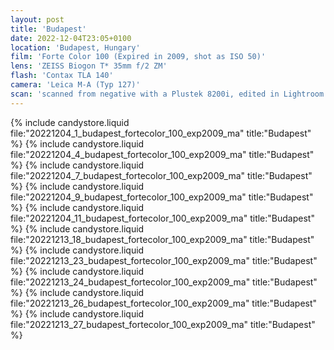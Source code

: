```yaml
---
layout: post
title: 'Budapest'
date: 2022-12-04T23:05+0100
location: 'Budapest, Hungary'
film: 'Forte Color 100 (Expired in 2009, shot as ISO 50)'
lens: 'ZEISS Biogon T* 35mm f/2 ZM'
flash: 'Contax TLA 140'
camera: 'Leica M-A (Typ 127)'
scan: 'scanned from negative with a Plustek 8200i, edited in Lightroom'
---
```


{% include candystore.liquid file:"20221204_1_budapest_fortecolor_100_exp2009_ma" title:"Budapest" %}
{% include candystore.liquid file:"20221204_4_budapest_fortecolor_100_exp2009_ma" title:"Budapest" %}
{% include candystore.liquid file:"20221204_7_budapest_fortecolor_100_exp2009_ma" title:"Budapest" %}
{% include candystore.liquid file:"20221204_9_budapest_fortecolor_100_exp2009_ma" title:"Budapest" %}
{% include candystore.liquid file:"20221204_11_budapest_fortecolor_100_exp2009_ma" title:"Budapest" %}
{% include candystore.liquid file:"20221213_18_budapest_fortecolor_100_exp2009_ma" title:"Budapest" %}
{% include candystore.liquid file:"20221213_23_budapest_fortecolor_100_exp2009_ma" title:"Budapest" %}
{% include candystore.liquid file:"20221213_24_budapest_fortecolor_100_exp2009_ma" title:"Budapest" %}
{% include candystore.liquid file:"20221213_26_budapest_fortecolor_100_exp2009_ma" title:"Budapest" %}
{% include candystore.liquid file:"20221213_27_budapest_fortecolor_100_exp2009_ma" title:"Budapest" %}